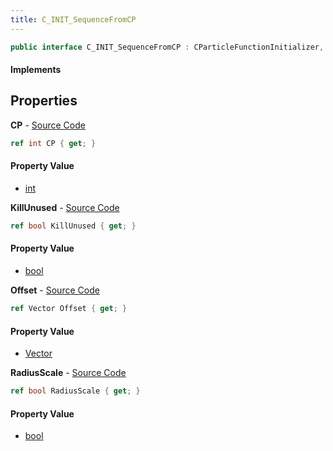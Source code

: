 ```yaml
---
title: C_INIT_SequenceFromCP
---
```


```csharp
public interface C_INIT_SequenceFromCP : CParticleFunctionInitializer, CParticleFunction, ISchemaClass<CParticleFunction>, ISchemaClass<CParticleFunctionInitializer>, ISchemaClass<C_INIT_SequenceFromCP>, ISchemaField, ISchemaClass, INativeHandle
```

#### Implements

## Properties

**CP** - [Source Code](https://github.com/swiftly-solution/swiftlys2/blob/master/managed/src/SwiftlyS2.Generated/Schemas/Interfaces/C_INIT_SequenceFromCP.cs#L20)

```csharp
ref int CP { get; }
```

#### Property Value

- [int](https://learn.microsoft.com/dotnet/api/system.int32)

**KillUnused** - [Source Code](https://github.com/swiftly-solution/swiftlys2/blob/master/managed/src/SwiftlyS2.Generated/Schemas/Interfaces/C_INIT_SequenceFromCP.cs#L16)

```csharp
ref bool KillUnused { get; }
```

#### Property Value

- [bool](https://learn.microsoft.com/dotnet/api/system.boolean)

**Offset** - [Source Code](https://github.com/swiftly-solution/swiftlys2/blob/master/managed/src/SwiftlyS2.Generated/Schemas/Interfaces/C_INIT_SequenceFromCP.cs#L22)

```csharp
ref Vector Offset { get; }
```

#### Property Value

- [Vector](/docs/api/shared/natives/vector)

**RadiusScale** - [Source Code](https://github.com/swiftly-solution/swiftlys2/blob/master/managed/src/SwiftlyS2.Generated/Schemas/Interfaces/C_INIT_SequenceFromCP.cs#L18)

```csharp
ref bool RadiusScale { get; }
```

#### Property Value

- [bool](https://learn.microsoft.com/dotnet/api/system.boolean)

